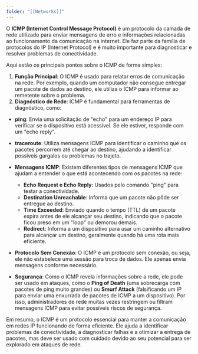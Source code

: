 ```yaml
---
folder: "[[Networks]]"
---
```

O **ICMP (Internet Control Message Protocol)** é um protocolo da camada de rede utilizado para enviar mensagens de erro e informações relacionadas ao funcionamento da comunicação na internet. Ele faz parte da família de protocolos do IP (Internet Protocol) e é muito importante para diagnosticar e resolver problemas de conectividade.

Aqui estão os principais pontos sobre o ICMP de forma simples:

1. **Função Principal**: O ICMP é usado para relatar erros de comunicação na rede. Por exemplo, quando um computador não consegue entregar um pacote de dados ao destino, ele utiliza o ICMP para informar ao remetente sobre o problema.
2. **Diagnóstico de Rede**: ICMP é fundamental para ferramentas de diagnóstico, como:
  - **ping**: Envia uma solicitação de "echo" para um endereço IP para verificar se o dispositivo está acessível. Se ele estiver, responde com um "echo reply".
  - **traceroute**: Utiliza mensagens ICMP para identificar o caminho que os pacotes percorrem até chegar ao destino, ajudando a identificar possíveis gargalos ou problemas no trajeto.

- **Mensagens ICMP**: Existem diferentes tipos de mensagens ICMP que ajudam a entender o que está acontecendo com os pacotes na rede:
  - **Echo Request e Echo Reply**: Usados pelo comando "ping" para testar a conectividade.
  - **Destination Unreachable**: Informa que um pacote não pôde ser entregue ao destino.
  - **Time Exceeded**: Enviado quando o tempo (TTL) de um pacote expira antes de ele alcançar seu destino, indicando que o pacote ficou preso em um "loop" ou demorou demais.
  - **Redirect**: Informa a um dispositivo para usar um caminho alternativo para alcançar um destino, geralmente quando há uma rota mais eficiente.

- **Protocolo Sem Conexão**: O ICMP é um protocolo sem conexão, ou seja, ele não estabelece uma sessão para troca de dados. Ele apenas envia mensagens conforme necessário.
- **Segurança**: Como o ICMP revela informações sobre a rede, ele pode ser usado em ataques, como o **Ping of Death** (uma sobrecarga com pacotes de ping muito grandes) ou **Smurf Attack** (falsificando um IP para enviar uma enxurrada de pacotes de ICMP a um dispositivo). Por isso, administradores de rede muitas vezes restringem ou filtram mensagens ICMP para evitar possíveis riscos de segurança.

Em resumo, o ICMP é um protocolo essencial para manter a comunicação em redes IP funcionando de forma eficiente. Ele ajuda a identificar problemas de conectividade, a diagnosticar falhas e a otimizar a entrega de pacotes, mas deve ser usado com cuidado devido ao seu potencial para ser explorado em ataques de rede.

